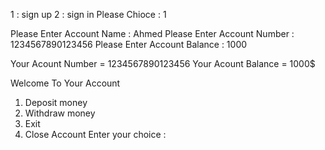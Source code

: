 1 : sign up
2 : sign in
Please Chioce : 1

Please Enter Account Name : Ahmed
Please Enter Account Number : 1234567890123456
Please Enter Account Balance : 1000

Your Acount Number = 1234567890123456   Your Acount Balance = 1000$

Welcome To Your Account
1. Deposit money
2. Withdraw money
3. Exit
4. Close Account
Enter your choice :
